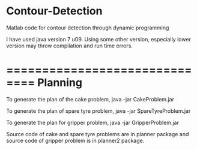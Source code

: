 Contour-Detection
=================

Matlab code for contour detection through dynamic programming

I have used java version 7 u09. Using some other version, especially lower version may throw compilation and run time errors.




==============================
Planning
==============================

To generate the plan of the cake problem, 
java -jar CakeProblem.jar

To generate the plan of spare tyre problem, 
java -jar SpareTyreProblem.jar

To generate the plan for gripper problem, 
java -jar GripperProblem.jar


Source code of cake and spare tyre problems are in planner package and source code of gripper problem is in planner2 package. 
